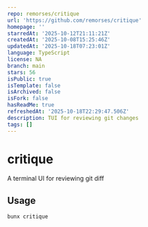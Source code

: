 ```yaml
---
repo: remorses/critique
url: 'https://github.com/remorses/critique'
homepage: ''
starredAt: '2025-10-12T21:11:21Z'
createdAt: '2025-10-08T15:25:46Z'
updatedAt: '2025-10-18T07:23:01Z'
language: TypeScript
license: NA
branch: main
stars: 56
isPublic: true
isTemplate: false
isArchived: false
isFork: false
hasReadMe: true
refreshedAt: '2025-10-18T22:29:47.506Z'
description: TUI for reviewing git changes
tags: []
---
```


# critique

A terminal UI for reviewing git diff


## Usage

```bash
bunx critique
```

